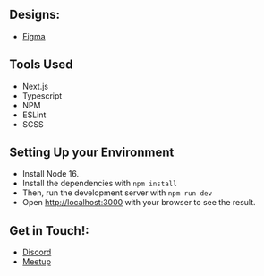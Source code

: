 ## Designs: 
- [Figma](https://www.figma.com/file/Dz0zK03VUz06YvQ0NNbzFI/Open-SGF-Wireframes?node-id=0%3A1)

## Tools Used
- Next.js
- Typescript
- NPM
- ESLint
- SCSS

## Setting Up your Environment
- Install Node 16.
- Install the dependencies with `npm install`
- Then, run the development server with `npm run dev`
- Open [http://localhost:3000](http://localhost:3000) with your browser to see the result.

## Get in Touch!: 

- [Discord](https://discord.gg/jFD8dZP)
- [Meetup](https://www.meetup.com/open-sgf)
